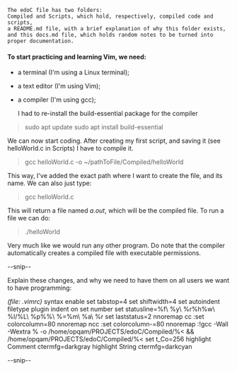 	The edoC file has two folders:
	Compiled and Scripts, which hold, respectively, compiled code and scripts,
	a README.md file, with a brief explanation of why this folder exists,
	and this docs.md file, which holds random notes to be turned into proper documentation.

#### To start practicing and learning Vim, we need:
- a terminal (I'm using a Linux terminal);
- a text editor (I'm using Vim);
- a compiler (I'm using gcc);

	I had to re-install the build-essential package for the compiler

> sudo apt update
> sudo apt install build-essential

We can now start coding.
After creating my first script, and saving it (see helloWorld.c in Scripts) I have to compile it.

> gcc helloWorld.c -o ~/pathToFile/Compiled/helloWorld

This way, I've added the exact path where I want to create the file, and its name.
We can also just type:

> gcc helloWorld.c

This will return a file named *a.out*, which will be the compiled file.
To run a file we can do:

> ./helloWorld

Very much like we would run any other program.
Do note that the compiler automatically creates a compiled file with executable permissions.


--snip--

Explain these changes, and why we need to have them on all users we want to have programming:

*(file: .vimrc)*
syntax enable
set tabstop=4
set shiftwidth=4
set autoindent
filetype plugin indent on
set number
set statusline=%f\ %y\ %r%h%w\ %l/%L\ %p%%\ %=%m\ %a\ %r
set laststatus=2
nnoremap <Leader>cc :set colorcolumn=80<cr>
nnoremap <Leader>ncc :set colorcolumn-=80<cr>
nnoremap <F5> :!gcc -Wall -Wextra % -o /home/opqam/PROJECTS/edoC/Compiled/%< && /home/opqam/PROJECTS/edoC/Compiled/%< <CR>
set t_Co=256
highlight Comment ctermfg=darkgray
highlight String ctermfg=darkcyan

--snip--
